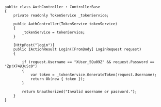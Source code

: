     public class AuthController : ControllerBase
    {
        private readonly TokenService _tokenService;

        public AuthController(TokenService tokenService)
        {
            _tokenService = tokenService;
        }

        [HttpPost("login")]
        public IActionResult Login([FromBody] LoginRequest request)
        {

            if (request.Username == "XUser_5Qu09Z" && request.Password == "Zp!X74@JuSc0")
            {
                var token = _tokenService.GenerateToken(request.Username);
                return Ok(new { token });
            }

            return Unauthorized("Invalid username or password.");
        }
    }
